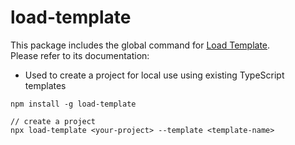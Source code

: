 # load-template

This package includes the global command for [Load Template]().<br>
Please refer to its documentation:

- Used to create a project for local use using existing TypeScript templates

```shell
npm install -g load-template

// create a project
npx load-template <your-project> --template <template-name>


```

